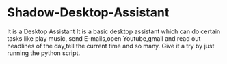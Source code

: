 # Shadow-Desktop-Assistant
It is a Desktop Assistant
It is a basic desktop assistant which can do certain tasks like play music, send E-mails,open Youtube,gmail and read out headlines of the day,tell the current time and so many. 
Give it a try by just running the python script.
